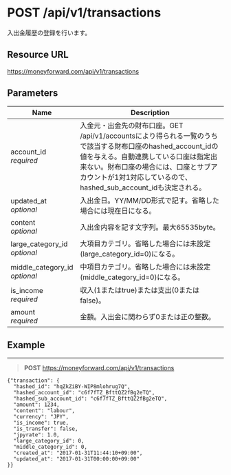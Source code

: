 # POST /api/v1/transactions

入出金履歴の登録を行います。

## Resource URL

https://moneyforward.com/api/v1/transactions

## Parameters

Name | Description
-----------|------------------------
account_id <br> *required* | 入金元・出金先の財布口座。GET /api/v1/accountsにより得られる一覧のうちで該当する財布口座のhashed_account_idの値を与える。自動連携している口座は指定出来ない。財布口座の場合には、口座とサブアカウントが1対1対応しているので、hashed_sub_account_idも決定される。
updated_at <br> *optional* | 入出金日。YY/MM/DD形式で記す。省略した場合には現在日になる。
content <br> *optional* | 入出金内容を記す文字列。最大65535byte。
large_category_id <br> *optional* | 大項目カテゴリ。省略した場合には未設定(large_category_id=0)になる。
middle_category_id <br> *optional* | 中項目カテゴリ。省略した場合には未設定(middle_category_id=0)になる。
is_income <br> *required* | 収入(1またはtrue)または支出(0またはfalse)。
amount <br> *required* | 金額。入出金に関わらず0または正の整数。

## Example

***
> **POST** https://moneyforward.com/api/v1/transactions

    {"transaction": {
      "hashed_id": "hqZkZiBY-WIP8mlohrug7Q",
      "hashed_account_id": "c6f7fTZ_BfttQZ2fBg2eTQ",
      "hashed_sub_account_id": "c6f7fTZ_BfttQZ2fBg2eTQ",
      "amount": 1234,
      "content": "labour",
      "currency": "JPY",
      "is_income": true,
      "is_transfer": false,
      "jpyrate": 1.0,
      "large_category_id": 0,
      "middle_category_id": 0,
      "created_at": "2017-01-31T11:44:10+09:00",
      "updated_at": "2017-01-31T00:00:00+09:00"
    }}
